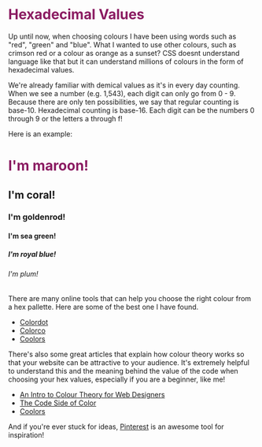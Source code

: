 <html>
  <head>
    <style>
    h1 {
	color: #8B1C62;
}

h2 {
	color: #FF7256;
}

h3 {
	color: #FFC125;
}

h4 {
	color: #54FF9F;
}

h5 {
	color: #530EE8;
}

h6 {
	color: #8B668B;
}
    </style>
    <title>Hexawhatnow?</title>
  </head>
  <body>
    <h1>Hexadecimal Values</h1>
    <p>Up until now, when choosing colours I have been using words such as "red", "green" and "blue". What I wanted to use other colours, such as crimson red or a colour as orange as a sunset? CSS doesnt understand language like that but it can understand millions of colours in the form of hexadecimal values.</p>
    <p>We're already familiar with demical values as it's in every day counting. When we see a number (e.g. 1,543), each digit can only go from 0 - 9. Because there are only ten possibilities, we say that regular counting is base-10. Hexadecimal counting is base-16. Each digit can be the numbers 0 through 9 or the letters a through f!</p>
    <p>Here is an example:</p>
    <h1>I'm maroon!</h1>
    <h2>I'm coral!</h2>
    <h3>I'm goldenrod!</h3>
    <h4>I'm sea green!</h4>
    <h5>I'm royal blue!</h5>
    <h6>I'm plum!</h6>
    <p>There are many online tools that can help you choose the right colour from a hex pallette. Here are some of the best one I have found.</p>
    <ul>
    	<li><a href="https://color.hailpixel.com/" target="blank">Colordot</a></li>
	<li><a href="http://www.colourco.de/" target="blank">Colorco</a></li>
	<li><a href="https://coolors.co/493548-4b4e6d-618185-80b192-a1e887" target="blank">Coolors</a></li>
    </ul>
    <p>There's also some great articles that explain how colour theory works so that your website can be attractive to your audience. It's extremely helpful to understand this and the meaning behind the value of the code when choosing your hex values, especially if you are a beginner, like me!</p>
    <ul>
    	<li><a href="https://webdesign.tutsplus.com/articles/an-introduction-to-color-theory-for-web-designers--webdesign-1437" target="blank">An Intro to Colour Theory for Web Designers</a></li>
	<li><a href="https://www.smashingmagazine.com/2012/10/the-code-side-of-color/" target="blank">The Code Side of Color</a></li>
	<li><a href="https://coolors.co/493548-4b4e6d-618185-80b192-a1e887" target="blank">Coolors</a></li>
    </ul>
    <p>And if you're ever stuck for ideas, <a href="https://uk.pinterest.com/explore/hex-color-palette/?lp=true" target="blank">Pinterest</a> is an awesome tool for inspiration!</p>
  </body>
</html>
